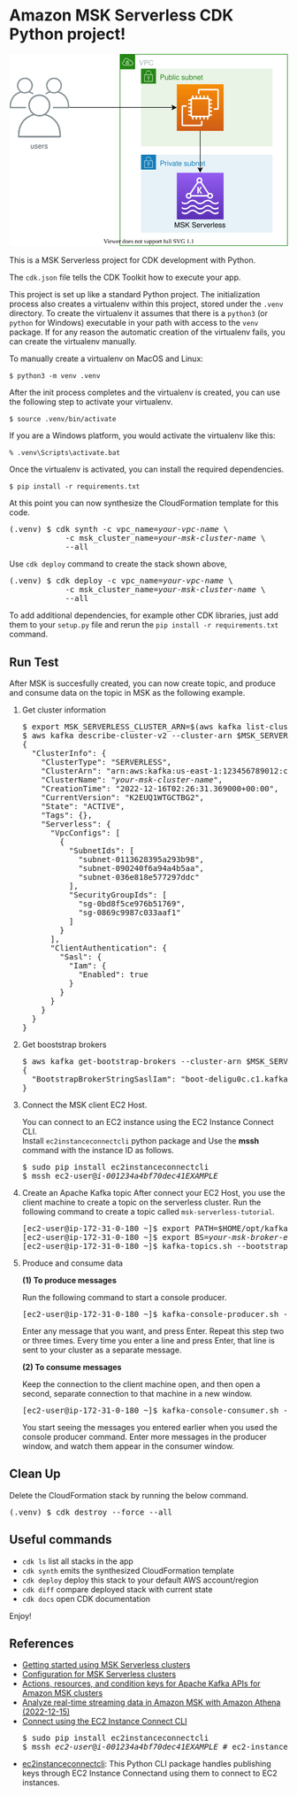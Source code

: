 
# Amazon MSK Serverless CDK Python project!

![msk-serverless-arch](./msk-serverless-arch.svg)

This is a MSK Serverless project for CDK development with Python.

The `cdk.json` file tells the CDK Toolkit how to execute your app.

This project is set up like a standard Python project.  The initialization
process also creates a virtualenv within this project, stored under the `.venv`
directory.  To create the virtualenv it assumes that there is a `python3`
(or `python` for Windows) executable in your path with access to the `venv`
package. If for any reason the automatic creation of the virtualenv fails,
you can create the virtualenv manually.

To manually create a virtualenv on MacOS and Linux:

```
$ python3 -m venv .venv
```

After the init process completes and the virtualenv is created, you can use the following
step to activate your virtualenv.

```
$ source .venv/bin/activate
```

If you are a Windows platform, you would activate the virtualenv like this:

```
% .venv\Scripts\activate.bat
```

Once the virtualenv is activated, you can install the required dependencies.

```
$ pip install -r requirements.txt
```

At this point you can now synthesize the CloudFormation template for this code.

<pre>
(.venv) $ cdk synth -c vpc_name=<i>your-vpc-name</i> \
            -c msk_cluster_name=<i>your-msk-cluster-name</i> \
            --all
</pre>

Use `cdk deploy` command to create the stack shown above,

<pre>
(.venv) $ cdk deploy -c vpc_name=<i>your-vpc-name</i> \
            -c msk_cluster_name=<i>your-msk-cluster-name</i> \
            --all
</pre>

To add additional dependencies, for example other CDK libraries, just add
them to your `setup.py` file and rerun the `pip install -r requirements.txt`
command.

## Run Test

After MSK is succesfully created, you can now create topic, and produce and consume data on the topic in MSK as the following example.

1. Get cluster information
   <pre>
   $ export MSK_SERVERLESS_CLUSTER_ARN=$(aws kafka list-clusters-v2 | jq -r '.ClusterInfoList[] | select(.ClusterName == "<i>your-msk-cluster-name</i>") | .ClusterArn')
   $ aws kafka describe-cluster-v2 --cluster-arn $MSK_SERVERLESS_CLUSTER_ARN
   {
     "ClusterInfo": {
       "ClusterType": "SERVERLESS",
       "ClusterArn": "arn:aws:kafka:us-east-1:123456789012:cluster/<i>your-msk-cluster-name</i>/813876e5-2023-4882-88c4-58ad8599da5a-s2",
       "ClusterName": "<i>your-msk-cluster-name</i>",
       "CreationTime": "2022-12-16T02:26:31.369000+00:00",
       "CurrentVersion": "K2EUQ1WTGCTBG2",
       "State": "ACTIVE",
       "Tags": {},
       "Serverless": {
         "VpcConfigs": [
           {
             "SubnetIds": [
               "subnet-0113628395a293b98",
               "subnet-090240f6a94a4b5aa",
               "subnet-036e818e577297ddc"
             ],
             "SecurityGroupIds": [
               "sg-0bd8f5ce976b51769",
               "sg-0869c9987c033aaf1"
             ]
           }
         ],
         "ClientAuthentication": {
           "Sasl": {
             "Iam": {
               "Enabled": true
             }
           }
         }
       }
     }
   }
   </pre>

2. Get booststrap brokers

   <pre>
   $ aws kafka get-bootstrap-brokers --cluster-arn $MSK_SERVERLESS_CLUSTER_ARN
   {
     "BootstrapBrokerStringSaslIam": "boot-deligu0c.c1.kafka-serverless.<i>{region}</i>.amazonaws.com:9098"
   }
   </pre>

3. Connect the MSK client EC2 Host.

   You can connect to an EC2 instance using the EC2 Instance Connect CLI.<br/>
   Install `ec2instanceconnectcli` python package and Use the **mssh** command with the instance ID as follows.
   <pre>
   $ sudo pip install ec2instanceconnectcli
   $ mssh ec2-user@<i>i-001234a4bf70dec41EXAMPLE</i>
   </pre>

4. Create an Apache Kafka topic
   After connect your EC2 Host, you use the client machine to create a topic on the serverless cluster.
   Run the following command to create a topic called `msk-serverless-tutorial`.
   <pre>
   [ec2-user@ip-172-31-0-180 ~]$ export PATH=$HOME/opt/kafka/bin:$PATH
   [ec2-user@ip-172-31-0-180 ~]$ export BS=<i>your-msk-broker-endpoint</i>
   [ec2-user@ip-172-31-0-180 ~]$ kafka-topics.sh --bootstrap-server $BS --command-config client.properties --create --topic <i>msk-serverless-tutorial</i> --partitions 6 --replication-factor 2
   </pre>

5. Produce and consume data

   **(1) To produce messages**

   Run the following command to start a console producer.

   <pre>
   [ec2-user@ip-172-31-0-180 ~]$ kafka-console-producer.sh --broker-list $BS --producer.config client.properties --topic <i>msk-serverless-tutorial</i>
   </pre>

   Enter any message that you want, and press Enter. Repeat this step two or three times. Every time you enter a line and press Enter, that line is sent to your cluster as a separate message.

   **(2) To consume messages**

   Keep the connection to the client machine open, and then open a second, separate connection to that machine in a new window.

   <pre>
   [ec2-user@ip-172-31-0-180 ~]$ kafka-console-consumer.sh --bootstrap-server $BS --consumer.config client.properties --topic <i>msk-serverless-tutorial</i> --from-beginning
   </pre>

   You start seeing the messages you entered earlier when you used the console producer command.
   Enter more messages in the producer window, and watch them appear in the consumer window.


## Clean Up

Delete the CloudFormation stack by running the below command.

<pre>
(.venv) $ cdk destroy --force --all
</pre>

## Useful commands

 * `cdk ls`          list all stacks in the app
 * `cdk synth`       emits the synthesized CloudFormation template
 * `cdk deploy`      deploy this stack to your default AWS account/region
 * `cdk diff`        compare deployed stack with current state
 * `cdk docs`        open CDK documentation

Enjoy!

## References

 * [Getting started using MSK Serverless clusters](https://docs.aws.amazon.com/msk/latest/developerguide/serverless-getting-started.html)
 * [Configuration for MSK Serverless clusters](https://docs.aws.amazon.com/msk/latest/developerguide/serverless-config.html)
 * [Actions, resources, and condition keys for Apache Kafka APIs for Amazon MSK clusters](https://docs.aws.amazon.com/service-authorization/latest/reference/list_apachekafkaapisforamazonmskclusters.html)
 * [Analyze real-time streaming data in Amazon MSK with Amazon Athena (2022-12-15)](https://aws.amazon.com/ko/blogs/big-data/analyze-real-time-streaming-data-in-amazon-msk-with-amazon-athena/)
 * [Connect using the EC2 Instance Connect CLI](https://docs.aws.amazon.com/AWSEC2/latest/UserGuide/ec2-instance-connect-methods.html#ec2-instance-connect-connecting-ec2-cli)
   <pre>
   $ sudo pip install ec2instanceconnectcli
   $ mssh <i>ec2-user</i>@<i>i-001234a4bf70dec41EXAMPLE</i> # ec2-instance-id
   </pre>
 * [ec2instanceconnectcli](https://pypi.org/project/ec2instanceconnectcli/): This Python CLI package handles publishing keys through EC2 Instance Connectand using them to connect to EC2 instances.

